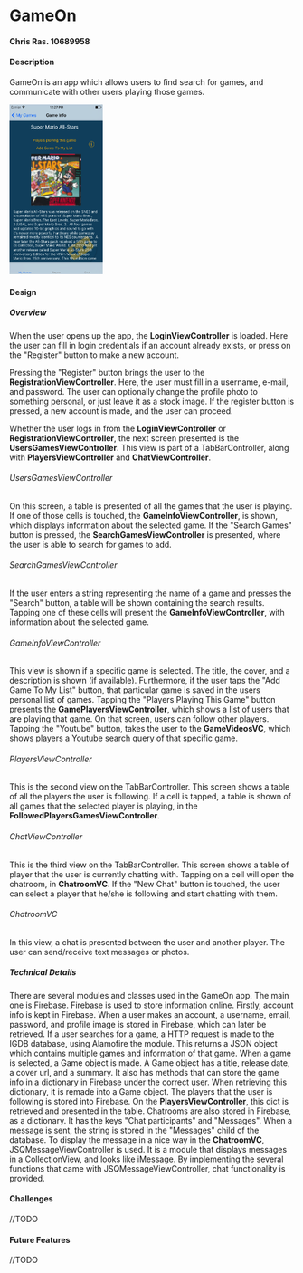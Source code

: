 # GameOn
#### Chris Ras. 10689958

#### Description
GameOn is an app which allows users to find search for games, and communicate with other users playing those games.


<img src="https://github.com/cmdras/GameOn/blob/master/doc/GameOn%20Screens%20FINAL/GameInfoScreen.png" alt="Game Info Screen" width="165" height="300">

#### Design
##### Overview
When the user opens up the app, the **LoginViewController** is loaded. Here the user can fill in login credentials if an account already exists, or press on the "Register" button to make a new account. 

Pressing the "Register" button brings the user to the **RegistrationViewController**. Here, the user must fill in a username, e-mail, and password. The
user can optionally change the profile photo to something personal, or just leave it as a stock image. If the register button is pressed,
a new account is made, and the user can proceed. 

Whether the user logs in from the **LoginViewController** or **RegistrationViewController**, the next screen presented is the **UsersGamesViewController**.
This view is part of a TabBarController, along with **PlayersViewController** and **ChatViewController**.

###### UsersGamesViewController
On this screen, a table is presented of all the games that the user is playing. If one of those cells is touched, the **GameInfoViewController**, is shown, which displays information about the selected game. If the "Search Games" button is pressed, the **SearchGamesViewController** is presented, where the user is able to search for games to add. 

###### SearchGamesViewController
If the user enters a string representing the name of a game and presses the "Search" button, a table will be shown containing the search results. 
Tapping one of these cells will present the **GameInfoViewController**, with information about the selected game. 

###### GameInfoViewController
This view is shown if a specific game is selected. The title, the cover, and a description is shown (if available). Furthermore, if the user taps the "Add Game To My List" button, that particular game is saved in the users personal list of games. Tapping the "Players Playing This Game" button presents the **GamePlayersViewController**, which shows a list of users that are playing that game. On that screen, users can follow other players. Tapping the "Youtube" button, takes the user to the **GameVideosVC**, which shows players a Youtube search query of that specific game. 

###### PlayersViewController
This is the second view on the TabBarController. This screen shows a table of all the players the user is following. If a cell is tapped, a table is shown of all games that the selected player is playing, in the **FollowedPlayersGamesViewController**. 

###### ChatViewController
This is the third view on the TabBarController. This screen shows a table of player that the user is currently chatting with. Tapping on a cell will open the chatroom, in **ChatroomVC**. If the "New Chat" button is touched, the user can select a player that he/she is following and start chatting with them.

###### ChatroomVC
In this view, a chat is presented between the user and another player. The user can send/receive text messages or photos.

##### Technical Details
There are several modules and classes used in the GameOn app. The main one is Firebase. Firebase is used to store information online. Firstly, account info is kept in Firebase. When a user makes an account, a username, email, password, and profile image is stored in Firebase, which can later be retrieved.
If a user searches for a game, a HTTP request is made to the IGDB database, using Alamofire the module. This returns a JSON object which contains multiple games and information of that game. When a game is selected, a Game object is made. A Game object has a title, release date, a cover url, and a summary. It also has methods that can store the game info in a dictionary in Firebase under the correct user. When retrieving this dictionary, it is remade into a Game object.
The players that the user is following is stored into Firebase. On the **PlayersViewController**, this dict is retrieved and presented in the table. 
Chatrooms are also stored in Firebase, as a dictionary. It has the keys "Chat participants" and "Messages". When a message is sent, the string is stored in the "Messages" child of the database. To display the message in a nice way in the **ChatroomVC**, JSQMessageViewController is used. It is a module that displays messages in a CollectionView, and looks like iMessage. By implementing the several functions that came with JSQMessageViewController, chat functionality is provided. 

#### Challenges
//TODO
 
#### Future Features
//TODO
